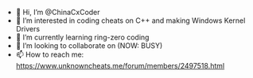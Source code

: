 - 👋 Hi, I’m @ChinaCxCoder
- 👀 I’m interested in coding cheats on C++ and making Windows Kernel Drivers
- 🌱 I’m currently learning ring-zero coding
- 💞️ I’m looking to collaborate on (NOW: BUSY)
- 📫 How to reach me: https://www.unknowncheats.me/forum/members/2497518.html

<!---
ChinaCxCoder/ChinaCxCoder is a ✨ special ✨ repository because its `README.md` (this file) appears on your GitHub profile.
You can click the Preview link to take a look at your changes.
--->
